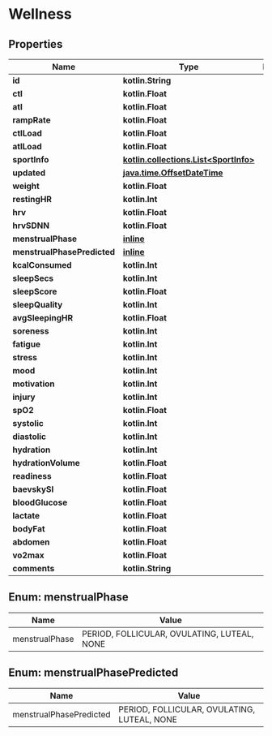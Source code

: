 
# Wellness

## Properties
Name | Type | Description | Notes
------------ | ------------- | ------------- | -------------
**id** | **kotlin.String** |  |  [optional]
**ctl** | **kotlin.Float** |  |  [optional]
**atl** | **kotlin.Float** |  |  [optional]
**rampRate** | **kotlin.Float** |  |  [optional]
**ctlLoad** | **kotlin.Float** |  |  [optional]
**atlLoad** | **kotlin.Float** |  |  [optional]
**sportInfo** | [**kotlin.collections.List&lt;SportInfo&gt;**](SportInfo.md) |  |  [optional]
**updated** | [**java.time.OffsetDateTime**](java.time.OffsetDateTime.md) |  |  [optional]
**weight** | **kotlin.Float** |  |  [optional]
**restingHR** | **kotlin.Int** |  |  [optional]
**hrv** | **kotlin.Float** |  |  [optional]
**hrvSDNN** | **kotlin.Float** |  |  [optional]
**menstrualPhase** | [**inline**](#MenstrualPhase) |  |  [optional]
**menstrualPhasePredicted** | [**inline**](#MenstrualPhasePredicted) |  |  [optional]
**kcalConsumed** | **kotlin.Int** |  |  [optional]
**sleepSecs** | **kotlin.Int** |  |  [optional]
**sleepScore** | **kotlin.Float** |  |  [optional]
**sleepQuality** | **kotlin.Int** |  |  [optional]
**avgSleepingHR** | **kotlin.Float** |  |  [optional]
**soreness** | **kotlin.Int** |  |  [optional]
**fatigue** | **kotlin.Int** |  |  [optional]
**stress** | **kotlin.Int** |  |  [optional]
**mood** | **kotlin.Int** |  |  [optional]
**motivation** | **kotlin.Int** |  |  [optional]
**injury** | **kotlin.Int** |  |  [optional]
**spO2** | **kotlin.Float** |  |  [optional]
**systolic** | **kotlin.Int** |  |  [optional]
**diastolic** | **kotlin.Int** |  |  [optional]
**hydration** | **kotlin.Int** |  |  [optional]
**hydrationVolume** | **kotlin.Float** |  |  [optional]
**readiness** | **kotlin.Float** |  |  [optional]
**baevskySI** | **kotlin.Float** |  |  [optional]
**bloodGlucose** | **kotlin.Float** |  |  [optional]
**lactate** | **kotlin.Float** |  |  [optional]
**bodyFat** | **kotlin.Float** |  |  [optional]
**abdomen** | **kotlin.Float** |  |  [optional]
**vo2max** | **kotlin.Float** |  |  [optional]
**comments** | **kotlin.String** |  |  [optional]


<a id="MenstrualPhase"></a>
## Enum: menstrualPhase
Name | Value
---- | -----
menstrualPhase | PERIOD, FOLLICULAR, OVULATING, LUTEAL, NONE


<a id="MenstrualPhasePredicted"></a>
## Enum: menstrualPhasePredicted
Name | Value
---- | -----
menstrualPhasePredicted | PERIOD, FOLLICULAR, OVULATING, LUTEAL, NONE



